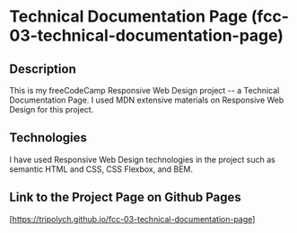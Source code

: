 # Technical Documentation Page (fcc-03-technical-documentation-page)

## Description

This is my freeCodeCamp Responsive Web Design project -- a Technical Documentation Page. I used MDN extensive materials on Responsive Web Design for this project.

## Technologies

I have used Responsive Web Design technologies in the project such as semantic HTML and CSS, CSS Flexbox, and BEM.

## Link to the Project Page on Github Pages

[https://tripolych.github.io/fcc-03-technical-documentation-page]
